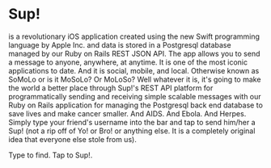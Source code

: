 # Sup!

is a revolutionary iOS application created using the new Swift programming language by Apple Inc. and data is stored in a Postgresql database managed by our Ruby on Rails REST JSON API. The app allows you to send a message to anyone, anywhere, at anytime. It is one of the most iconic applications to date. And it is social, mobile, and local. Otherwise known as SoMoLo or is it MoSoLo? Or MoLoSo? Well whatever it is, it's going to make the world a better place through Sup!'s REST API platform for programmatically sending and receiving simple scalable messages with our Ruby on Rails application for managing the Postgresql back end database to save lives and make cancer smaller. And AIDS. And Ebola. And Herpes. Simply type your friend's username into the bar and tap to send him/her a Sup! (not a rip off of Yo! or Bro! or anything else. It is a completely original idea that everyone else stole from us).

Type to find. Tap to Sup!.

